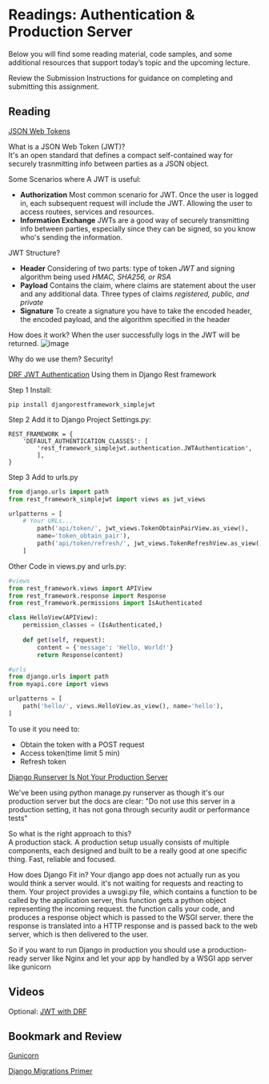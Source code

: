 # Readings: Authentication & Production Server

Below you will find some reading material, code samples, and some additional resources that support today’s topic and the upcoming lecture.

Review the Submission Instructions for guidance on completing and submitting this assignment.

## Reading

[JSON Web Tokens](https://jwt.io/introduction/)

What is a JSON Web Token (JWT)?  
It's an open standard that defines a compact self-contained way for securely trasnmitting info between parties as a JSON object.


Some Scenarios where A JWT is useful:
* **Authorization** Most common scenario for JWT. Once the user is logged in, each subsequent request will include the JWT. Allowing the user to access routees, services and resources.
* **Information Exchange** JWTs are a good way of securely transmitting info between parties, especially since they can be signed, so you know who's sending the information.

JWT Structure?
* **Header** Considering of two parts: type of token *JWT* and signing algorithm being used *HMAC, SHA256, or RSA*
* **Payload** Contains the claim, where claims are statement about the user and any additional data. Three types of claims *registered, public, and private*
* **Signature** To create a signature you have to take the encoded header, the encoded payload, and the algorithm specified in the header

How does it work?
When the user successfully logs in the JWT will be returned. 
![image](https://cdn2.auth0.com/docs/media/articles/api-auth/client-credentials-grant.png)

Why do we use them? 
Security! 


[DRF JWT Authentication](https://simpleisbetterthancomplex.com/tutorial/2018/12/19/how-to-use-jwt-authentication-with-django-rest-framework.html)
Using them in Django Rest framework

Step 1 Install:
```
pip install djangorestframework_simplejwt
```

Step 2 Add it to Django Project Settings.py:

```
REST_FRAMEWORK = {
	'DEFAULT_AUTHENTICATION_CLASSES': [
		'rest_framework_simplejwt.authentication.JWTAuthentication',
		],
}

```

Step 3 Add to urls.py

```python
from django.urls import path 
from rest_framework_simplejwt import views as jwt_views 

urlpatterns = [ 
	# Your URLs... 
		path('api/token/', jwt_views.TokenObtainPairView.as_view(),
		name='token_obtain_pair'), 
		path('api/token/refresh/', jwt_views.TokenRefreshView.as_view(), name='token_refresh'), 
	]
```


Other Code in views.py and urls.py:

```python
#views
from rest_framework.views import APIView 
from rest_framework.response import Response 
from rest_framework.permissions import IsAuthenticated 

class HelloView(APIView): 
	permission_classes = (IsAuthenticated,) 
	
	def get(self, request): 
		content = {'message': 'Hello, World!'} 
		return Response(content)

#urls
from django.urls import path 
from myapi.core import views 

urlpatterns = [ 
	path('hello/', views.HelloView.as_view(), name='hello'), 
]

```

To use it you need to:
* Obtain the token with a POST request
* Access token(time limit 5 min)
* Refresh token


[Django Runserver Is Not Your Production Server](https://build.vsupalov.com/django-runserver-in-production/)

We've been using python manage.py runserver as though it's our production server 
but the docs are clear:
"Do not use this server in a production setting, it has not gona through security audit or performance tests"

So what is the right approach to this?  
A production stack.
A production setup usually consists of multiple components, each designed and built to be a really good at one specific thing. Fast, reliable and focused. 

How does Django Fit in?
Your django app does not actually run as you would think a server would. 
it's not waiting for requests and reacting to them. 
Your project provides a uwsgi.py file, which contains a function to be called by the application server, this function gets a python object representing the incoming request. 
the function calls your code, and produces a response object which is passed to the WSGI server. 
there the response is translated into a HTTP response and is passed back to the web server, which is then delivered to the user. 

So if you want to run Django in production you should use a production-ready server like Nginx and let your app by handled by a WSGI app server like gunicorn


## Videos

Optional: [JWT with DRF](https://www.youtube.com/watch?v=Fhcn2qx-4VQ)

## Bookmark and Review

[Gunicorn](https://gunicorn.org/)

[Django Migrations Primer](https://realpython.com/django-migrations-a-primer/)